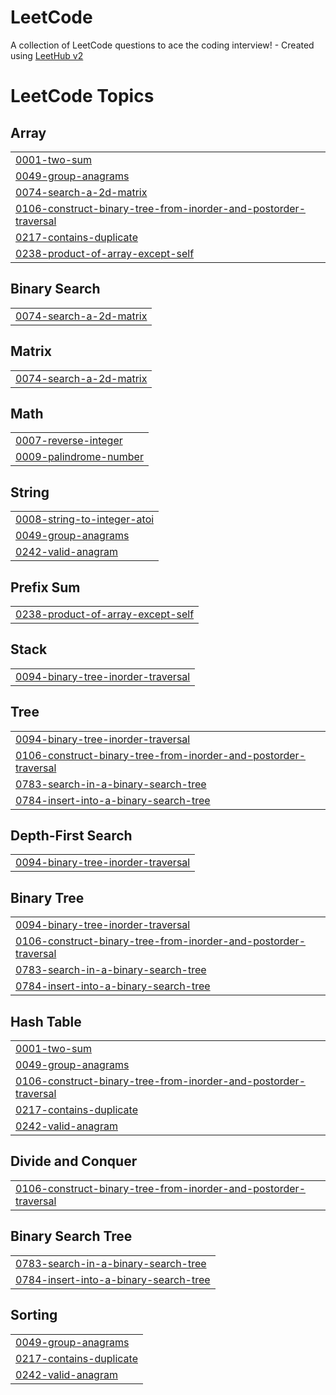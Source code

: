 # LeetCode
A collection of LeetCode questions to ace the coding interview! - Created using [LeetHub v2](https://github.com/arunbhardwaj/LeetHub-2.0)

<!---LeetCode Topics Start-->
# LeetCode Topics
## Array
|  |
| ------- |
| [0001-two-sum](https://github.com/Rajcharchil/LeetCode/tree/master/0001-two-sum) |
| [0049-group-anagrams](https://github.com/Rajcharchil/LeetCode/tree/master/0049-group-anagrams) |
| [0074-search-a-2d-matrix](https://github.com/Rajcharchil/LeetCode/tree/master/0074-search-a-2d-matrix) |
| [0106-construct-binary-tree-from-inorder-and-postorder-traversal](https://github.com/Rajcharchil/LeetCode/tree/master/0106-construct-binary-tree-from-inorder-and-postorder-traversal) |
| [0217-contains-duplicate](https://github.com/Rajcharchil/LeetCode/tree/master/0217-contains-duplicate) |
| [0238-product-of-array-except-self](https://github.com/Rajcharchil/LeetCode/tree/master/0238-product-of-array-except-self) |
## Binary Search
|  |
| ------- |
| [0074-search-a-2d-matrix](https://github.com/Rajcharchil/LeetCode/tree/master/0074-search-a-2d-matrix) |
## Matrix
|  |
| ------- |
| [0074-search-a-2d-matrix](https://github.com/Rajcharchil/LeetCode/tree/master/0074-search-a-2d-matrix) |
## Math
|  |
| ------- |
| [0007-reverse-integer](https://github.com/Rajcharchil/LeetCode/tree/master/0007-reverse-integer) |
| [0009-palindrome-number](https://github.com/Rajcharchil/LeetCode/tree/master/0009-palindrome-number) |
## String
|  |
| ------- |
| [0008-string-to-integer-atoi](https://github.com/Rajcharchil/LeetCode/tree/master/0008-string-to-integer-atoi) |
| [0049-group-anagrams](https://github.com/Rajcharchil/LeetCode/tree/master/0049-group-anagrams) |
| [0242-valid-anagram](https://github.com/Rajcharchil/LeetCode/tree/master/0242-valid-anagram) |
## Prefix Sum
|  |
| ------- |
| [0238-product-of-array-except-self](https://github.com/Rajcharchil/LeetCode/tree/master/0238-product-of-array-except-self) |
## Stack
|  |
| ------- |
| [0094-binary-tree-inorder-traversal](https://github.com/Rajcharchil/LeetCode/tree/master/0094-binary-tree-inorder-traversal) |
## Tree
|  |
| ------- |
| [0094-binary-tree-inorder-traversal](https://github.com/Rajcharchil/LeetCode/tree/master/0094-binary-tree-inorder-traversal) |
| [0106-construct-binary-tree-from-inorder-and-postorder-traversal](https://github.com/Rajcharchil/LeetCode/tree/master/0106-construct-binary-tree-from-inorder-and-postorder-traversal) |
| [0783-search-in-a-binary-search-tree](https://github.com/Rajcharchil/LeetCode/tree/master/0783-search-in-a-binary-search-tree) |
| [0784-insert-into-a-binary-search-tree](https://github.com/Rajcharchil/LeetCode/tree/master/0784-insert-into-a-binary-search-tree) |
## Depth-First Search
|  |
| ------- |
| [0094-binary-tree-inorder-traversal](https://github.com/Rajcharchil/LeetCode/tree/master/0094-binary-tree-inorder-traversal) |
## Binary Tree
|  |
| ------- |
| [0094-binary-tree-inorder-traversal](https://github.com/Rajcharchil/LeetCode/tree/master/0094-binary-tree-inorder-traversal) |
| [0106-construct-binary-tree-from-inorder-and-postorder-traversal](https://github.com/Rajcharchil/LeetCode/tree/master/0106-construct-binary-tree-from-inorder-and-postorder-traversal) |
| [0783-search-in-a-binary-search-tree](https://github.com/Rajcharchil/LeetCode/tree/master/0783-search-in-a-binary-search-tree) |
| [0784-insert-into-a-binary-search-tree](https://github.com/Rajcharchil/LeetCode/tree/master/0784-insert-into-a-binary-search-tree) |
## Hash Table
|  |
| ------- |
| [0001-two-sum](https://github.com/Rajcharchil/LeetCode/tree/master/0001-two-sum) |
| [0049-group-anagrams](https://github.com/Rajcharchil/LeetCode/tree/master/0049-group-anagrams) |
| [0106-construct-binary-tree-from-inorder-and-postorder-traversal](https://github.com/Rajcharchil/LeetCode/tree/master/0106-construct-binary-tree-from-inorder-and-postorder-traversal) |
| [0217-contains-duplicate](https://github.com/Rajcharchil/LeetCode/tree/master/0217-contains-duplicate) |
| [0242-valid-anagram](https://github.com/Rajcharchil/LeetCode/tree/master/0242-valid-anagram) |
## Divide and Conquer
|  |
| ------- |
| [0106-construct-binary-tree-from-inorder-and-postorder-traversal](https://github.com/Rajcharchil/LeetCode/tree/master/0106-construct-binary-tree-from-inorder-and-postorder-traversal) |
## Binary Search Tree
|  |
| ------- |
| [0783-search-in-a-binary-search-tree](https://github.com/Rajcharchil/LeetCode/tree/master/0783-search-in-a-binary-search-tree) |
| [0784-insert-into-a-binary-search-tree](https://github.com/Rajcharchil/LeetCode/tree/master/0784-insert-into-a-binary-search-tree) |
## Sorting
|  |
| ------- |
| [0049-group-anagrams](https://github.com/Rajcharchil/LeetCode/tree/master/0049-group-anagrams) |
| [0217-contains-duplicate](https://github.com/Rajcharchil/LeetCode/tree/master/0217-contains-duplicate) |
| [0242-valid-anagram](https://github.com/Rajcharchil/LeetCode/tree/master/0242-valid-anagram) |
<!---LeetCode Topics End-->
